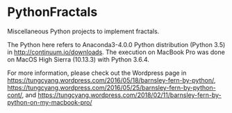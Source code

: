 # PythonFractals
Miscellaneous Python projects to implement fractals.

The Python here refers to Anaconda3-4.0.0 Python distribution (Python 3.5) in http://continuum.io/downloads.  The execution on MacBook Pro was done on MacOS High Sierra (10.13.3) with Python 3.6.4.

For more information, please check out the Wordpress page in https://tungcyang.wordpress.com/2016/05/18/barnsley-fern-by-python/,  https://tungcyang.wordpress.com/2016/05/25/barnsley-fern-by-python-cont/, and https://tungcyang.wordpress.com/2018/02/11/barnsley-fern-by-python-on-my-macbook-pro/
